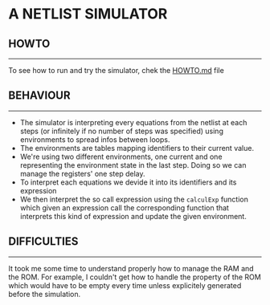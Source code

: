 # A NETLIST SIMULATOR


## HOWTO

---

To see how to run and try the simulator, chek the [HOWTO.md](HOWTO.md) file


## BEHAVIOUR


---

<ul>

<li>The simulator is interpreting every equations from the netlist at each steps (or infinitely if no number of steps was specified) using environments to spread infos between loops.</li>


<li>The environments are tables mapping identifiers to their current value.</li>

<li>We're using two different environments, one current and one representing the environment state in the last step. Doing so we can manage the registers' one step delay.</li>

<li>To interpret each equations we devide it into its identifiers and its expression</li>

<li>We then interpret the so call expression using the <code>calculExp</code> function which given an expression call the corresponding function that interprets this kind of expression and update the given environment.

</ul>


## DIFFICULTIES


---

It took me some time to understand properly how to manage the RAM and the ROM. 
For example, I couldn't get how to handle the property of the ROM which would have to be empty every time unless explicitely generated before the simulation.